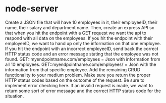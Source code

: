 # node-server
Create a JSON file that will have 10 employees in it, their employeeID, their name, their salary and department name.
    Then, create an express API so that when you hit the endpoint with a GET request we want the api to respond with all data on the employees.
    If you hit the endpoint with their employeeID, we want to hand up only the information on that one employee.
    If you hit the endpoint with an incorrect employeeID, send back the correct HTTP status code and an error message stating that the employee was not found.
    GET::myendpointname.com/employees = Json with information from all 10 employees.
    GET::myendpointname.com/employees/<employeeID> = Json with the information from that specific employee. 
    Add the remaining CRUD functionality to your medium problem.
    Make sure you return the proper HTTP status codes based on the outcome of the request. Be sure to implement error checking here.
    If an invalid request is made, we want to return some sort of error message and the correct HTTP status code for the situation.
